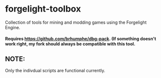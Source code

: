 # forgelight-toolbox
Collection of tools for mining and modding games using the Forgelight Engine.
#### Requires https://github.com/brhumphe/dbg-pack. (If something doesn't work right, my fork should always be compatible with this tool.

## NOTE:
Only the indivdual scripts are functional currently.
